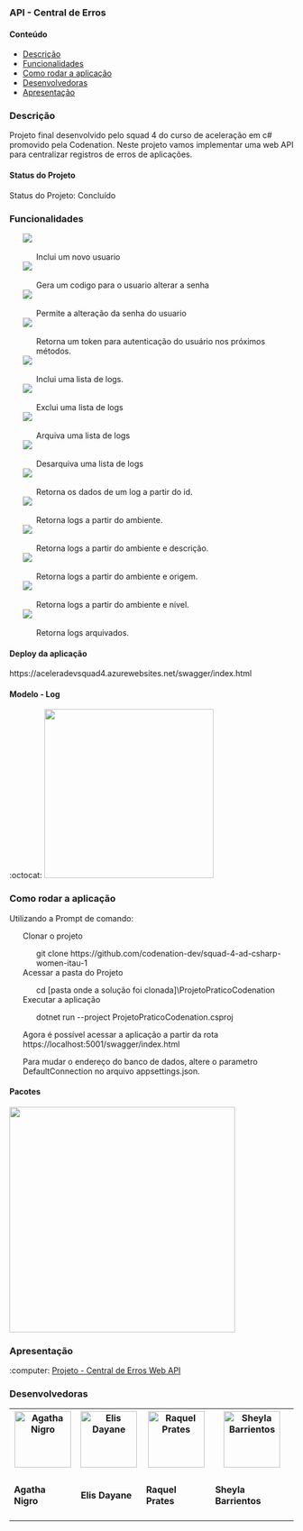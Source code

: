 <h3><b>API - Central de Erros</b></h3>

<!---->
<h4>Conteúdo</h4>
<ul>
	<li><a href="#descricao">Descrição</a><br></li>
	<li><a href="#plataforma">Funcionalidades</a><br></li>
	<li><a href="#rodar">Como rodar a aplicação </a><br></li>
	<li><a href="#devs">Desenvolvedoras </a><br></li>
	<li><a href="#apresentacao">Apresentação</a></li>
</ul>


<!---->
<h3 id="descricao">Descrição</h3>
<p> Projeto final desenvolvido pelo squad 4 do curso de aceleração em c# promovido pela Codenation.
Neste projeto vamos implementar uma web API para centralizar registros de erros de aplicações. </p>
<h4>Status do Projeto</h4>
<p>Status do Projeto: Concluído</p>


<!---->
<h3 id="plataforma">Funcionalidades</h3>
<ul style="list-style: none;">  
	<li><img src="https://raw.githubusercontent.com/codenation-dev/squad-4-ad-csharp-women-itau-1/master/img/CadastrarUsuario.png"></li>
		<ul style="list-style: none;"> 
			<li>Inclui um novo usuario</li>
		</ul>    
    <li><img src="https://raw.githubusercontent.com/codenation-dev/squad-4-ad-csharp-women-itau-1/master/img/LinkEsqueciMinhaSenhaUsuario.png"></li>
		<ul style="list-style: none;">
			<li>Gera um codigo para o usuario alterar a senha</li>	
		</ul>			
    <li><img src="https://raw.githubusercontent.com/codenation-dev/squad-4-ad-csharp-women-itau-1/master/img/ResetSenhaUsuario.png"></li>
		<ul style="list-style: none;">
			<li>Permite a alteração da senha do usuario</li>	
		</ul>	
	<li><img src="https://raw.githubusercontent.com/codenation-dev/squad-4-ad-csharp-women-itau-1/master/img/LoginUsuario.png"></li>
		<ul style="list-style: none;"> 
			<li>Retorna um token para autenticação do usuário nos próximos métodos.</li>
		</ul>
	<li><img src="https://raw.githubusercontent.com/codenation-dev/squad-4-ad-csharp-women-itau-1/master/img/IncluirLogErro.png"></li>
		<ul style="list-style: none;">
			<li>Inclui uma lista de logs.</li>	
		</ul>
	<li><img src="https://raw.githubusercontent.com/codenation-dev/squad-4-ad-csharp-women-itau-1/master/img/RemoverLogErro.png"></li>
		<ul style="list-style: none;">
			<li>Exclui uma lista de logs</li>		
		</ul>
	<li><img src="https://raw.githubusercontent.com/codenation-dev/squad-4-ad-csharp-women-itau-1/master/img/ArquivarLogErro.png"></li>
		<ul style="list-style: none;">
			<li>Arquiva uma lista de logs</li>	
		</ul>
	<li><img src="https://raw.githubusercontent.com/codenation-dev/squad-4-ad-csharp-women-itau-1/master/img/DesarquivarLogErro.png"></li>
		<ul style="list-style: none;">
			<li>Desarquiva uma lista de logs</li>	
		</ul>		
	<li><img src="https://raw.githubusercontent.com/codenation-dev/squad-4-ad-csharp-women-itau-1/master/img/LocalizarPorIdLogErro.png"></li>
		<ul style="list-style: none;">
			<li>Retorna os dados de um log a partir do id.</li>	
		</ul>
	<li><img src="https://raw.githubusercontent.com/codenation-dev/squad-4-ad-csharp-women-itau-1/master/img/BuscarPorAmbienteLogErro.png"></li>
		<ul style="list-style: none;">
			<li>Retorna logs a partir do ambiente.</li>		
		</ul>
	<li><img src="https://raw.githubusercontent.com/codenation-dev/squad-4-ad-csharp-women-itau-1/master/img/BuscarPorDescricaoeAmbienteLogErro.png"></li>
		<ul style="list-style: none;">
			<li>Retorna logs a partir do ambiente e descrição.</li>		
		</ul>
	<li><img src="https://raw.githubusercontent.com/codenation-dev/squad-4-ad-csharp-women-itau-1/master/img/BuscarPorOrigemeAmbienteLogErro.png"></li>
		<ul style="list-style: none;">
			<li>Retorna logs a partir do ambiente e origem.</li>	
		</ul>
	<li><img src="https://raw.githubusercontent.com/codenation-dev/squad-4-ad-csharp-women-itau-1/master/img/BuscarNiveleAmbienteLogErro.png"></li>
		<ul style="list-style: none;">
			<li>Retorna logs a partir do ambiente e nivel.</li>	
		</ul>
	<li><img src="https://raw.githubusercontent.com/codenation-dev/squad-4-ad-csharp-women-itau-1/master/img/ArquivadoLogErro.png"></li>
		<ul style="list-style: none;">
			<li>Retorna logs arquivados.</li>		
		</ul>	
</ul>
<h4>Deploy da aplicação</h4>
<p>https://aceleradevsquad4.azurewebsites.net/swagger/index.html</p>

<!---->
<h4>Modelo - Log</h4>
:octocat: <img src="https://raw.githubusercontent.com/codenation-dev/squad-4-ad-csharp-women-itau-1/master/img/LogErroDTO.png" width="300">


<!---->
<h3 id="rodar">Como rodar a aplicação</h3>
<p>Utilizando a Prompt de comando:</p>
<ul style="list-style: none;">	
	<li>Clonar o projeto</li>
		<ul style="list-style: none;">
			<li>	git clone https://github.com/codenation-dev/squad-4-ad-csharp-women-itau-1</li>	
		</ul>
	<li>Acessar a pasta do Projeto</li>
		<ul style="list-style: none;">	
			<li>	cd [pasta onde a solução foi clonada]\ProjetoPraticoCodenation </li>
		</ul>	
	<li>Executar a aplicação</li>
		<ul style="list-style: none;">
			<li>	dotnet run --project ProjetoPraticoCodenation.csproj</li>
		</ul>
	<p>Agora é possível acessar a aplicação a partir da rota https://localhost:5001/swagger/index.html</p>
	<p>Para mudar o endereço do banco de dados, altere o parametro DefaultConnection no arquivo appsettings.json.</p>
</ul>	

<!---->
<h4>Pacotes</h4>
<img src="https://raw.githubusercontent.com/codenation-dev/squad-4-ad-csharp-women-itau-1/master/img/Pacotes.png" width="400">

<h3 id="apresentacao">Apresentação</h3>
:computer: <a href="https://docs.google.com/presentation/d/196sl0QQ-J7FffYJFjQIRnoLY3xdwEmUJCwV14Xtm2kc/edit#slide=id.p">Projeto - Central de Erros Web API</a>

<!---->
<h3 id="devs"> Desenvolvedoras </h3>

<table>
  <tr>
    <th> <a href="https://github.com/agathanigro"><img src="https://avatars1.githubusercontent.com/u/10854438?s=400&u=38b08e6cfe52e7c244c4cfb42c15e7ca322153e4&v=4" width="100"
	alt="Agatha Nigro"></a> </th>
    <th> <a href="https://github.com/elisdayane"> <img src="https://avatars1.githubusercontent.com/u/13949186?s=400&u=586688557ec1ed4362aeb05b822be6b196826314&v=4" width="100"
	alt="Elis Dayane"></a> </th>
	<th> <a href="https://github.com/rpmprates"> <img src="https://avatars1.githubusercontent.com/u/59710587?s=400&u=d9697e180687f2b9d1830c88522977dc29532f16&v=4" width="100"
	alt="Raquel Prates"></a> </th>
	<th> <a href="https://github.com/sheylabarrientos"> <img src="https://avatars1.githubusercontent.com/u/60662105?s=400&u=da0dc0c1216598d95e2fec9b364158368b443a6f&v=4" width="100"
	alt="Sheyla Barrientos"></a> </th>
  </tr>
  <tr>
    <td><h4> Agatha Nigro </h4></td>
    <td><h4> Elis Dayane </h4></td>
	<td><h4> Raquel Prates </h4></td>
	<td><h4> Sheyla Barrientos </h4></td>
  </tr>  
</table>
